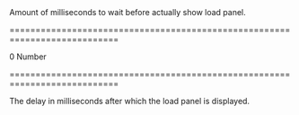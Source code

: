 <!--**
/*-------------------------------------------
    Auto-generated file. Do not modify.
-------------------------------------------

**-->
<!--d-->Amount of milliseconds to wait before actually show load panel.<!--/d-->
===========================================================================
<!--default-->0<!--/default-->
<!--type-->Number<!--/type-->
===========================================================================

<!--shortDescription-->
The delay in milliseconds after which the load panel is displayed.
<!--/shortDescription-->

<!--fullDescription-->

<!--/fullDescription-->